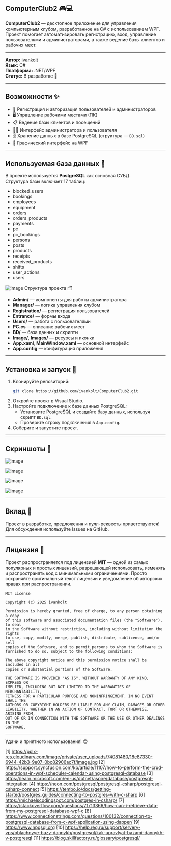 ## ComputerClub2 🎮💻

**ComputerClub2** — десктопное приложение для управления компьютерным клубом, разработанное на C# с использованием WPF. Проект помогает автоматизировать регистрацию, вход, управление пользователями и администраторами, а также ведение базы клиентов и рабочих мест.

---

**Автор:** [ivankolt](https://github.com/ivankolt)  
**Язык:** C#  
**Платформа:** .NET/WPF  
**Статус:** В разработке 🚧

---

## Возможности ✨

- 🔐 Регистрация и авторизация пользователей и администраторов  
- 🖥️ Управление рабочими местами (ПК)  
- 📋 Ведение базы клиентов и посещений  
- 🧑‍💼 Интерфейс администратора и пользователя  
- 🗄️ Хранение данных в базе PostgreSQL (структура — `BD.sql`)  
- 🎨 Графический интерфейс на WPF  

---

## Используемая база данных 🐘

В проекте используется **PostgreSQL** как основная СУБД.  
Структура базы включает 17 таблиц:

- blocked_users
- bookings
- employees
- equipment
- orders
- orders_products
- payments
- pc
- pc_bookings
- persons
- posts
- products
- receipts
- received_products
- shifts
- user_actions
- users

![image](https://github.com/user-attachments/assets/34aafdd0-4be2-4fd1-82f9-c20b5bb5e9f5) Структура проекта 🗂️

- **Admin/** — компоненты для работы администратора
- **Manager/** — логика управления клубом
- **Registration/** — регистрация пользователей
- **Entrance/** — формы входа
- **Users/** — работа с пользователями
- **PC.cs** — описание рабочих мест
- **BD/** — база данных и скрипты
- **Image/**, **Images/** — ресурсы и иконки
- **App.xaml**, **MainWindow.xaml** — основной интерфейс
- **App.config** — конфигурация приложения

---

## Установка и запуск 🚀

1. Клонируйте репозиторий:
   ```bash
   git clone https://github.com/ivankolt/ComputerClub2.git
   ```
2. Откройте проект в Visual Studio.
3. Настройте подключение к базе данных PostgreSQL:
   - Установите PostgreSQL и создайте базу данных, используя скрипт `BD.sql`.
   - Проверьте строку подключения в `App.config`.
4. Соберите и запустите проект.

---

## Скриншоты 📸

![image](https://github.com/user-attachments/assets/a644a0b7-3118-4167-8980-a727046c15be)


![image](https://github.com/user-attachments/assets/d925c5cb-fb79-4e61-9dc8-b883d17f79c9)


![image](https://github.com/user-attachments/assets/669c39c3-24d9-40f4-957e-adb744545b7a)


![image](https://github.com/user-attachments/assets/6f044c2e-715e-4101-ae6b-38fe47b73a49)

---

## Вклад 🤝

Проект в разработке, предложения и пулл-реквесты приветствуются!  
Для обсуждения используйте Issues на GitHub.

---

## Лицензия 📄

Проект распространяется под лицензией **MIT** — одной из самых популярных и простых лицензий, разрешающей использовать, изменять и распространять код с минимальными ограничениями. Просто сохраняйте оригинальный текст лицензии и уведомление об авторских правах при распространении.

```
MIT License

Copyright (c) 2025 ivankolt

Permission is hereby granted, free of charge, to any person obtaining a copy
of this software and associated documentation files (the "Software"), to deal
in the Software without restriction, including without limitation the rights
to use, copy, modify, merge, publish, distribute, sublicense, and/or sell
copies of the Software, and to permit persons to whom the Software is
furnished to do so, subject to the following conditions:

The above copyright notice and this permission notice shall be included in all
copies or substantial portions of the Software.

THE SOFTWARE IS PROVIDED "AS IS", WITHOUT WARRANTY OF ANY KIND, EXPRESS OR
IMPLIED, INCLUDING BUT NOT LIMITED TO THE WARRANTIES OF MERCHANTABILITY,
FITNESS FOR A PARTICULAR PURPOSE AND NONINFRINGEMENT. IN NO EVENT SHALL THE
AUTHORS OR COPYRIGHT HOLDERS BE LIABLE FOR ANY CLAIM, DAMAGES OR OTHER
LIABILITY, WHETHER IN AN ACTION OF CONTRACT, TORT OR OTHERWISE, ARISING FROM,
OUT OF OR IN CONNECTION WITH THE SOFTWARE OR THE USE OR OTHER DEALINGS IN THE
SOFTWARE.
```

---

Удачи и приятного использования! 😊

[1] https://pplx-res.cloudinary.com/image/private/user_uploads/74081480/18e87330-6944-42b3-9e07-0bc82906ac7f/image.jpg
[2] https://support.syncfusion.com/kb/article/11107/how-to-perform-the-crud-operations-in-wpf-scheduler-calendar-using-postgresql-database
[3] https://learn.microsoft.com/en-us/dotnet/aspire/database/postgresql-integration
[4] https://neon.com/postgresql/postgresql-csharp/postgresql-csharp-connect
[5] https://tembo.io/docs/getting-started/postgres_guides/connecting-to-postgres-with-c-sharp
[6] https://michaelscodingspot.com/postgres-in-csharp/
[7] https://stackoverflow.com/questions/71713366/how-can-i-retrieve-data-from-my-postgresql-database-wpf-c
[8] https://www.connectionstrings.com/questions/100132/connection-to-postgresql-database-from-c-wpf-application-using-dapper/
[9] https://www.npgsql.org
[10] https://help.reg.ru/support/servery-vps/oblachnyye-bazy-dannykh/postgresql/kak-upravlyat-bazami-dannykh-v-postgresql
[11] https://blog.skillfactory.ru/glossary/postgresql/
